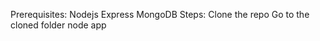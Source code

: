 Prerequisites:
  Nodejs
  Express
  MongoDB
Steps:
  Clone the repo
  Go to the cloned folder
  node app

